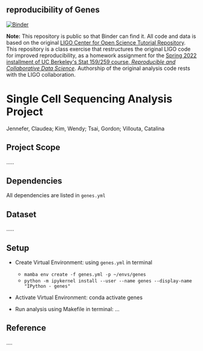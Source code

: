 ## reproducibility of Genes


[![Binder](https://mybinder.org/badge_logo.svg)](https://mybinder.org/v2/gh/UCB-stat-159-s22/hw07-Group14.git/HEAD?labpath=Single-cell-analysis.ipynb)

**Note:** This repository is public so that Binder can find it. All code and data is based on the original [LIGO Center for Open Science Tutorial Repository](https://github.com/losc-tutorial/LOSC_Event_tutorial). This repository is a class exercise that restructures the original LIGO code for improved reproducibility, as a homework assignment for the [Spring 2022 installment of UC Berkeley's Stat 159/259 course, _Reproducible and Collaborative Data Science_](https://ucb-stat-159-s22.github.io). Authorship of the original analysis code rests with the LIGO collaboration.


# Single Cell Sequencing Analysis Project

Jennefer, Claudea; Kim, Wendy; Tsai, Gordon; Villouta, Catalina

## Project Scope
.....


## Dependencies
All dependencies are listed in `genes.yml`

## Dataset
.....

## Setup
- Create Virtual Environment: using `genes.yml` in terminal
	- `mamba env create -f genes.yml -p ~/envs/genes`
	- `python -m ipykernel install --user --name genes --display-name "IPython - genes"`
	
- Activate Virtual Environment:
	conda activate genes
	
- Run analysis using Makefile in terminal:
...


## Reference
....